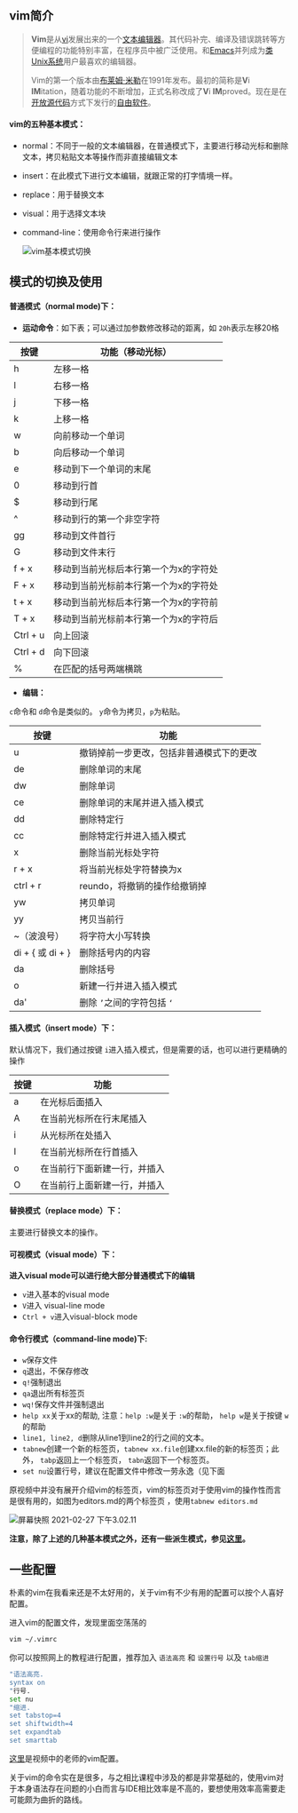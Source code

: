 ## vim简介

> **Vim**是从[vi](https://zh.wikipedia.org/wiki/Vi)发展出来的一个[文本编辑器](https://zh.wikipedia.org/wiki/文本编辑器)。其代码补完、编译及错误跳转等方便编程的功能特别丰富，在程序员中被广泛使用。和[Emacs](https://zh.wikipedia.org/wiki/Emacs)并列成为[类Unix系统](https://zh.wikipedia.org/wiki/类Unix系统)用户最喜欢的编辑器。
>
> Vim的第一个版本由[布莱姆·米勒](https://zh.wikipedia.org/wiki/布萊姆·米勒)在1991年发布。最初的简称是**V**i **IM**itation，随着功能的不断增加，正式名称改成了**V**i **IM**proved。现在是在[开放源代码](https://zh.wikipedia.org/wiki/开放源代码)方式下发行的[自由软件](https://zh.wikipedia.org/wiki/自由软件)。

#### **vim的五种基本模式：**

- normal：不同于一般的文本编辑器，在普通模式下，主要进行移动光标和删除文本，拷贝粘贴文本等操作而非直接编辑文本

- insert：在此模式下进行文本编辑，就跟正常的打字情境一样。

- replace：用于替换文本

- visual：用于选择文本块

- command-line：使用命令行来进行操作

  ![vim基本模式切换](https://github.com/coderhare/missing-semester-2020exersices/blob/main/images/vim基本模式切换.jpeg)

## 模式的切换及使用

#### **普通模式（normal mode)下：**

- **运动命令**：如下表；可以通过加参数修改移动的距离，如 `20h`表示左移20格

| 按键     | 功能（移动光标）                      |
| -------- | ------------------------------------- |
| h        | 左移一格                              |
| l        | 右移一格                              |
| j        | 下移一格                              |
| k        | 上移一格                              |
| w        | 向前移动一个单词                      |
| b        | 向后移动一个单词                      |
| e        | 移动到下一个单词的末尾                |
| 0        | 移动到行首                            |
| $        | 移动到行尾                            |
| ^        | 移动到行的第一个非空字符              |
| gg       | 移动到文件首行                        |
| G        | 移动到文件末行                        |
| f + x    | 移动到当前光标后本行第一个为x的字符处 |
| F + x    | 移动到当前光标前本行第一个为x的字符处 |
| t + x    | 移动到当前光标后本行第一个为x的字符前 |
| T + x    | 移动到当前光标前本行第一个为x的字符后 |
| Ctrl + u | 向上回滚                              |
| Ctrl + d | 向下回滚                              |
| %        | 在匹配的括号两端横跳                  |

- **编辑：**

`c`命令和 `d`命令是类似的。 `y`命令为拷贝，`p`为粘贴。

| **按键**         | 功能                                     |
| ---------------- | ---------------------------------------- |
| u                | 撤销掉前一步更改，包括非普通模式下的更改 |
| de               | 删除单词的末尾                           |
| dw               | 删除单词                                 |
| ce               | 删除单词的末尾并进入插入模式             |
| dd               | 删除特定行                               |
| cc               | 删除特定行并进入插入模式                 |
| x                | 删除当前光标处字符                       |
| r + x            | 将当前光标处字符替换为x                  |
| ctrl + r         | reundo，将撤销的操作给撤销掉             |
| yw               | 拷贝单词                                 |
| yy               | 拷贝当前行                               |
| ~（波浪号）      | 将字符大小写转换                         |
| di + { 或 di + } | 删除括号内的内容                         |
| da               | 删除括号                                 |
| o                | 新建一行并进入插入模式                   |
| da'              | 删除 `’`之间的字符包括 `‘`               |



#### **插入模式（insert mode）下：**

默认情况下，我们通过按键 `i`进入插入模式，但是需要的话，也可以进行更精确的操作

| 按键 | 功能                         |
| ---- | ---------------------------- |
| a    | 在光标后面插入               |
| A    | 在当前光标所在行末尾插入     |
| i    | 从光标所在处插入             |
| I    | 在当前光标所在行首插入       |
| o    | 在当前行下面新建一行，并插入 |
| O    | 在当前行上面新建一行，并插入 |

#### 替换模式（replace mode）下：

主要进行替换文本的操作。



#### 可视模式（visual mode）下：

**进入visual mode可以进行绝大部分普通模式下的编辑**

- `v`进入基本的visual mode
- `V`进入 visual-line mode
- `Ctrl + v`进入visual-block mode



#### **命令行模式（command-line mode)下:**

- `w`保存文件
- `q`退出，不保存修改
- `q!`强制退出
- `qa`退出所有标签页
- `wq!`保存文件并强制退出
- `help xx`关于xx的帮助, 注意：`help :w`是关于 `:w`的帮助， `help w`是关于按键 `w`的帮助
- `line1, line2, d`删除从line1到line2的行之间的文本。
- `tabnew`创建一个新的标签页，`tabnew xx.file`创建xx.file的新的标签页；此外， `tabp`返回上一个标签页， `tabn`返回下一个标签页。
- `set nu`设置行号，建议在配置文件中修改一劳永逸（见下面

原视频中并没有展开介绍vim的标签页，vim的标签页对于使用vim的操作性而言是很有用的，如图为editors.md的两个标签页 ，使用`tabnew editors.md`

![屏幕快照 2021-02-27 下午3.02.11](https://github.com/coderhare/missing-semester-2020exersices/blob/main/images/vim%E4%BD%BF%E7%94%A8%E7%A4%BA%E4%BE%8B.png)



**注意，除了上述的几种基本模式之外，还有一些派生模式，参见[这里](https://zh.wikipedia.org/wiki/Vim)。**

## 一些配置

朴素的vim在我看来还是不太好用的，关于vim有不少有用的配置可以按个人喜好配置。

进入vim的配置文件，发现里面空荡荡的

```bash
vim ~/.vimrc
```

你可以按照网上的教程进行配置，推荐加入 `语法高亮` 和 `设置行号` 以及 `tab缩进`

```bash
"语法高亮.
syntax on
"行号.
set nu
"缩进.
set tabstop=4
set shiftwidth=4
set expandtab
set smarttab
```

[这里](https://missing.csail.mit.edu/2020/files/vimrc)是视频中的老师的vim配置。

关于vim的命令实在是很多，与之相比课程中涉及的都是非常基础的，使用vim对于本身语法存在问题的小白而言与IDE相比效率是不高的，要想使用效率高需要走可能颇为曲折的路线。

